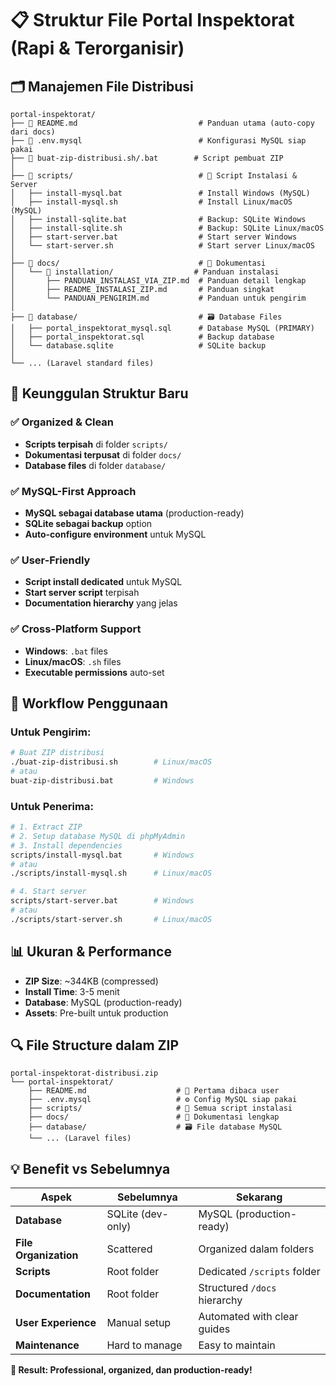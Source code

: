 # 📋 Struktur File Portal Inspektorat (Rapi & Terorganisir)

## 🗂️ Manajemen File Distribusi

```
portal-inspektorat/
├── 📄 README.md                           # Panduan utama (auto-copy dari docs)
├── 📄 .env.mysql                          # Konfigurasi MySQL siap pakai
├── 📄 buat-zip-distribusi.sh/.bat        # Script pembuat ZIP
│
├── 📁 scripts/                            # 🔧 Script Instalasi & Server
│   ├── install-mysql.bat                 # Install Windows (MySQL)
│   ├── install-mysql.sh                  # Install Linux/macOS (MySQL)
│   ├── install-sqlite.bat                # Backup: SQLite Windows
│   ├── install-sqlite.sh                 # Backup: SQLite Linux/macOS
│   ├── start-server.bat                  # Start server Windows
│   └── start-server.sh                   # Start server Linux/macOS
│
├── 📁 docs/                               # 📖 Dokumentasi
│   └── 📁 installation/                  # Panduan instalasi
│       ├── PANDUAN_INSTALASI_VIA_ZIP.md  # Panduan detail lengkap
│       ├── README_INSTALASI_ZIP.md       # Panduan singkat
│       └── PANDUAN_PENGIRIM.md           # Panduan untuk pengirim
│
├── 📁 database/                           # 🗃️ Database Files
│   ├── portal_inspektorat_mysql.sql      # Database MySQL (PRIMARY)
│   ├── portal_inspektorat.sql            # Backup database
│   └── database.sqlite                   # SQLite backup
│
└── ... (Laravel standard files)
```

## 🎯 Keunggulan Struktur Baru

### ✅ **Organized & Clean**
- **Scripts terpisah** di folder `scripts/`
- **Dokumentasi terpusat** di folder `docs/`
- **Database files** di folder `database/`

### ✅ **MySQL-First Approach**
- **MySQL sebagai database utama** (production-ready)
- **SQLite sebagai backup** option
- **Auto-configure environment** untuk MySQL

### ✅ **User-Friendly**
- **Script install dedicated** untuk MySQL
- **Start server script** terpisah
- **Documentation hierarchy** yang jelas

### ✅ **Cross-Platform Support**
- **Windows**: `.bat` files
- **Linux/macOS**: `.sh` files
- **Executable permissions** auto-set

## 🚀 Workflow Penggunaan

### **Untuk Pengirim:**
```bash
# Buat ZIP distribusi
./buat-zip-distribusi.sh        # Linux/macOS
# atau
buat-zip-distribusi.bat         # Windows
```

### **Untuk Penerima:**
```bash
# 1. Extract ZIP
# 2. Setup database MySQL di phpMyAdmin
# 3. Install dependencies
scripts/install-mysql.bat       # Windows
# atau
./scripts/install-mysql.sh      # Linux/macOS

# 4. Start server
scripts/start-server.bat        # Windows
# atau
./scripts/start-server.sh       # Linux/macOS
```

## 📊 Ukuran & Performance

- **ZIP Size**: ~344KB (compressed)
- **Install Time**: 3-5 menit
- **Database**: MySQL (production-ready)
- **Assets**: Pre-built untuk production

## 🔍 File Structure dalam ZIP

```
portal-inspektorat-distribusi.zip
└── portal-inspektorat/
    ├── README.md                    # 👀 Pertama dibaca user
    ├── .env.mysql                   # ⚙️ Config MySQL siap pakai
    ├── scripts/                     # 🔧 Semua script instalasi
    ├── docs/                        # 📖 Dokumentasi lengkap
    ├── database/                    # 🗃️ File database MySQL
    └── ... (Laravel files)
```

## 💡 Benefit vs Sebelumnya

| Aspek | Sebelumnya | Sekarang |
|-------|------------|----------|
| **Database** | SQLite (dev-only) | MySQL (production-ready) |
| **File Organization** | Scattered | Organized dalam folders |
| **Scripts** | Root folder | Dedicated `/scripts` folder |
| **Documentation** | Root folder | Structured `/docs` hierarchy |
| **User Experience** | Manual setup | Automated with clear guides |
| **Maintenance** | Hard to manage | Easy to maintain |

**🎉 Result: Professional, organized, dan production-ready!**
